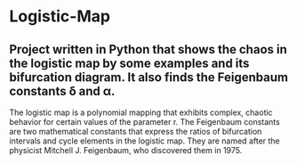 # Logistic-Map
## Project written in Python that shows the chaos in the logistic map by some examples and its bifurcation diagram. It also finds the Feigenbaum constants δ and α.

The logistic map is a polynomial mapping that exhibits complex, chaotic behavior for certain values of the parameter r. The Feigenbaum constants are two mathematical constants that express the ratios of bifurcation intervals and cycle elements in the logistic map. They are named after the physicist Mitchell J. Feigenbaum, who discovered them in 1975.

